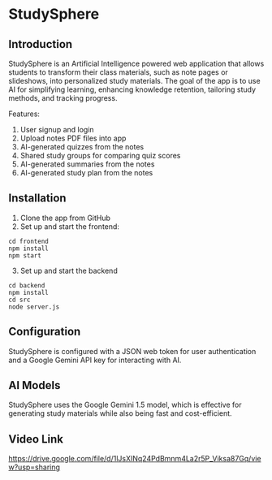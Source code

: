 # StudySphere

## Introduction
StudySphere is an Artificial Intelligence powered web application that allows students to transform their class materials, such as note pages or slideshows, into personalized study materials. The goal of the app is to use AI for simplifying learning, enhancing knowledge retention, tailoring study methods, and tracking progress.

Features:
1. User signup and login
2. Upload notes PDF files into app
3. AI-generated quizzes from the notes
4. Shared study groups for comparing quiz scores
5. AI-generated summaries from the notes
6. AI-generated study plan from the notes

## Installation
1. Clone the app from GitHub
2. Set up and start the frontend:
```
cd frontend
npm install
npm start
```
3. Set up and start the backend
```
cd backend
npm install
cd src
node server.js
```

## Configuration
StudySphere is configured with a JSON web token for user authentication and a Google Gemini API key for interacting with AI.

## AI Models
StudySphere uses the Google Gemini 1.5 model, which is effective for generating study materials while also being fast and cost-efficient.

## Video Link
https://drive.google.com/file/d/1lJsXINq24PdBmnm4La2r5P_Viksa87Gq/view?usp=sharing 

